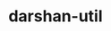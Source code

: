 ---
title: "darshan-util"
layout: cache
categories: [package, develop-2023-12-17]
meta: {"versions": ["3.4.4"], "compilers": ["gcc@=11.1.0", "gcc@=11.4.0", "gcc@=9.4.0", "oneapi@=2023.2.0"], "oss": ["ubuntu20.04"], "platforms": ["linux"], "targets": ["neoverse_v1", "ppc64le", "x86_64_v3"], "stacks": ["data-vis-sdk", "e4s", "e4s-neoverse_v1", "e4s-oneapi", "e4s-power", "root"], "num_specs": 5, "num_specs_by_stack": {"root": 5, "e4s-neoverse_v1": 1, "e4s-power": 1, "data-vis-sdk": 1, "e4s": 1, "e4s-oneapi": 1}}
spec_details: [{"hash": "pchm7jpv3umgohxwxgspf4bi5xms45ht", "compiler": "gcc@=11.4.0", "versions": ["3.4.4"], "os": "ubuntu20.04", "platform": "linux", "target": "neoverse_v1", "variants": ["~apmpi", "~apxc", "build_system=autotools", "~bzip2"], "stacks": ["root", "e4s-neoverse_v1"], "size": "-", "tarball": "https://binaries.spack.io/releases/develop-2023-12-17/build_cache/linux-ubuntu20.04-neoverse_v1/gcc-11.4.0/darshan-util-3.4.4/linux-ubuntu20.04-neoverse_v1-gcc-11.4.0-darshan-util-3.4.4-pchm7jpv3umgohxwxgspf4bi5xms45ht.spack"}, {"hash": "sllzr6gaiealaifizf64ty3ykxqozbci", "compiler": "gcc@=9.4.0", "versions": ["3.4.4"], "os": "ubuntu20.04", "platform": "linux", "target": "ppc64le", "variants": ["~apmpi", "~apxc", "build_system=autotools", "~bzip2"], "stacks": ["root", "e4s-power"], "size": "-", "tarball": "https://binaries.spack.io/releases/develop-2023-12-17/build_cache/linux-ubuntu20.04-ppc64le/gcc-9.4.0/darshan-util-3.4.4/linux-ubuntu20.04-ppc64le-gcc-9.4.0-darshan-util-3.4.4-sllzr6gaiealaifizf64ty3ykxqozbci.spack"}, {"hash": "wcb5fs7uxgqbswomi3iqojlvsfstuw3r", "compiler": "gcc@=11.1.0", "versions": ["3.4.4"], "os": "ubuntu20.04", "platform": "linux", "target": "x86_64_v3", "variants": ["~apmpi", "~apxc", "build_system=autotools", "~bzip2"], "stacks": ["data-vis-sdk", "root"], "size": "-", "tarball": "https://binaries.spack.io/releases/develop-2023-12-17/build_cache/linux-ubuntu20.04-x86_64_v3/gcc-11.1.0/darshan-util-3.4.4/linux-ubuntu20.04-x86_64_v3-gcc-11.1.0-darshan-util-3.4.4-wcb5fs7uxgqbswomi3iqojlvsfstuw3r.spack"}, {"hash": "nhisrz6bfupwzz5ipszovqyqhae4abnk", "compiler": "gcc@=11.4.0", "versions": ["3.4.4"], "os": "ubuntu20.04", "platform": "linux", "target": "x86_64_v3", "variants": ["~apmpi", "~apxc", "build_system=autotools", "~bzip2"], "stacks": ["root", "e4s"], "size": "-", "tarball": "https://binaries.spack.io/releases/develop-2023-12-17/build_cache/linux-ubuntu20.04-x86_64_v3/gcc-11.4.0/darshan-util-3.4.4/linux-ubuntu20.04-x86_64_v3-gcc-11.4.0-darshan-util-3.4.4-nhisrz6bfupwzz5ipszovqyqhae4abnk.spack"}, {"hash": "ffipcsg2ggxwzzcovuouphr6h5k2d3zg", "compiler": "oneapi@=2023.2.0", "versions": ["3.4.4"], "os": "ubuntu20.04", "platform": "linux", "target": "x86_64_v3", "variants": ["~apmpi", "~apxc", "build_system=autotools", "~bzip2"], "stacks": ["root", "e4s-oneapi"], "size": "-", "tarball": "https://binaries.spack.io/releases/develop-2023-12-17/build_cache/linux-ubuntu20.04-x86_64_v3/oneapi-2023.2.0/darshan-util-3.4.4/linux-ubuntu20.04-x86_64_v3-oneapi-2023.2.0-darshan-util-3.4.4-ffipcsg2ggxwzzcovuouphr6h5k2d3zg.spack"}]
---